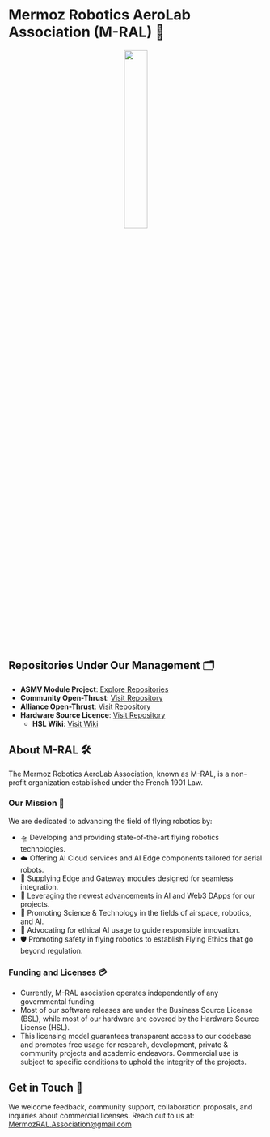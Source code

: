# Mermoz Robotics AeroLab Association (M-RAL) 🚀

<div align="center">
  <img src="https://github.com/M-RAL/.github/assets/24481026/4279e165-9e9a-4179-8602-c6c3f9dfc577" width="30%" height="30%">
</div>

## Repositories Under Our Management 🗂️

- **ASMV Module Project**: [Explore Repositories](https://github.com/ASMV-Module-Project)
- **Community Open-Thrust**: [Visit Repository](https://github.com/Community-Open-Thrust)
- **Alliance Open-Thrust**: [Visit Repository](https://github.com/Alliance-Open-Thrust)
- **Hardware Source Licence**: [Visit Repository](https://github.com/Hardware-Source-Licence/HSL-V1.0)  
  - **HSL Wiki**: [Visit Wiki](https://github.com/Hardware-Source-Licence/HSL-V1.0/wiki)

## About M-RAL 🛠️

The Mermoz Robotics AeroLab Association, known as M-RAL, is a non-profit organization established under the French 1901 Law.

### Our Mission 🎯

We are dedicated to advancing the field of flying robotics by:

- 🛸 Developing and providing state-of-the-art flying robotics technologies.
- ☁️ Offering AI Cloud services and AI Edge components tailored for aerial robots.
- 🔗 Supplying Edge and Gateway modules designed for seamless integration.
- 🧠 Leveraging the newest advancements in AI and Web3 DApps for our projects.
- 🚀 Promoting Science & Technology in the fields of airspace, robotics, and AI.
- 🤖 Advocating for ethical AI usage to guide responsible innovation.
- 🛡️ Promoting safety in flying robotics to establish Flying Ethics that go beyond regulation.


### Funding and Licenses 💳

- Currently, M-RAL asociation operates independently of any governmental funding.
- Most of our software releases are under the Business Source License (BSL), while most of our hardware are covered by the Hardware Source License (HSL).
- This licensing model guarantees transparent access to our codebase and promotes free usage for research, development, private & community projects and academic endeavors. Commercial use is subject to specific conditions to uphold the integrity of the projects.

## Get in Touch 📧

We welcome feedback, community support, collaboration proposals, and inquiries about commercial licenses. Reach out to us at: [MermozRAL.Association@gmail.com](mailto:MermozRAL.Association@gmail.com)



